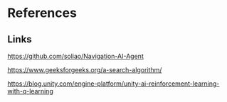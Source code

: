 # References  

## Links  
https://github.com/soliao/Navigation-AI-Agent  
  
https://www.geeksforgeeks.org/a-search-algorithm/  

https://blog.unity.com/engine-platform/unity-ai-reinforcement-learning-with-q-learning
